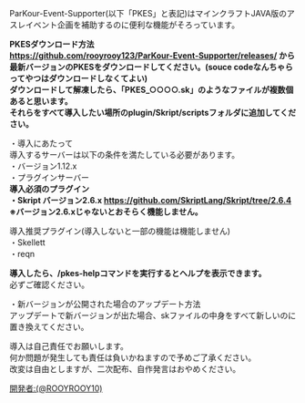 
ParKour-Event-Supporter(以下「PKES」と表記)はマインクラフトJAVA版のアスレイベント企画を補助するのに便利な機能がそろっています。<br>

**PKESダウンロード方法**<br>
**https://github.com/rooyrooy123/ParKour-Event-Supporter/releases/ から最新バージョンのPKESをダウンロードしてください。(souce codeなんちゃらってやつはダウンロードしなくてよい)<br>
ダウンロードして解凍したら、「PKES_○○○○.sk」のようなファイルが複数個あると思います。<br>
それらをすべて導入したい場所のplugin/Skript/scriptsフォルダに追加してください。**

・導入にあたって<br>
導入するサーバーは以下の条件を満たしている必要があります。<br>
・バージョン1.12.x<br>
・プラグインサーバー<br>
**導入必須のプラグイン<br>
・Skript バージョン2.6.x https://github.com/SkriptLang/Skript/tree/2.6.4 <br>
※バージョン2.6.xじゃないとおそらく機能しません。**<br>

導入推奨プラグイン(導入しないと一部の機能は機能しません)<br>
・Skellett<br>
・reqn<br>

**導入したら、/pkes-helpコマンドを実行するとヘルプを表示できます。**<br>
必ずご確認ください。<br>

・新バージョンが公開された場合のアップデート方法<br>
アップデートで新バージョンが出た場合、skファイルの中身をすべて新しいのに置き換えてください。<br>

導入は自己責任でお願いします。<br>
何か問題が発生しても責任は負いかねますので予めご了承ください。<br>
改変は自由としますが、二次配布、自作発言はおやめください。

[開発者:(@ROOYROOY10)](https://twitter.com/ROOYROOY10)<br>
